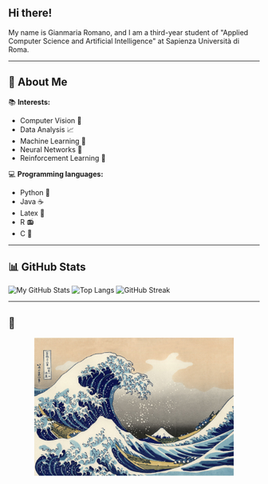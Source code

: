 ## Hi there!

My name is Gianmaria Romano, and I am a third-year student of "Applied Computer Science and Artificial Intelligence" at Sapienza Università di Roma.

---

## 📍 About Me

📚 **Interests:**

- Computer Vision 📸
- Data Analysis 📈
- Machine Learning 🤖
- Neural Networks 🧠
- Reinforcement Learning 🧿

💻 **Programming languages:**

- Python 🐍
- Java ☕
- Latex 🟰
- R 📻
- C 💾

---

## 📊 GitHub Stats

![My GitHub Stats](https://github-readme-stats.vercel.app/api?username=GianmariaRomano&show_icons=true&theme=radical&count_private=true)
![Top Langs](https://github-readme-stats.vercel.app/api/top-langs/?username=GianmariaRomano&layout=compact)
![GitHub Streak](https://github-readme-streak-stats.herokuapp.com?user=GianmariaRomano&theme=gruvbox)

---

## 🌊

<p align="center">
  <img src="./great-wave.jpg" alt="The Great Wave off Kanagawa" width="400"/>
</p>
